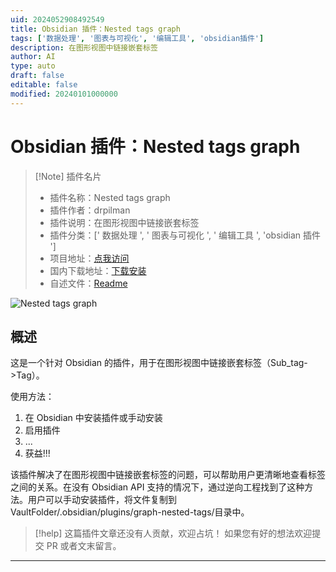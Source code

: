 ```yaml
---
uid: 2024052908492549
title: Obsidian 插件：Nested tags graph
tags: ['数据处理', '图表与可视化', '编辑工具', 'obsidian插件']
description: 在图形视图中链接嵌套标签
author: AI
type: auto
draft: false
editable: false
modified: 20240101000000
---
```


# Obsidian 插件：Nested tags graph

> [!Note] 插件名片
> - 插件名称：Nested tags graph
> - 插件作者：drpilman
> - 插件说明：在图形视图中链接嵌套标签
> - 插件分类：[' 数据处理 ', ' 图表与可视化 ', ' 编辑工具 ', 'obsidian 插件 ']
> - 项目地址：[点我访问](https://github.com/drPilman/obsidian-graph-nested-tags)
> - 国内下载地址：[下载安装](https://pkmer.cn/products/plugin/pluginMarket/?graph-nested-tags)
> - 自述文件：[Readme](https://ghproxy.net/https://raw.githubusercontent.com/drPilman/obsidian-graph-nested-tags/master/README.md)

![Nested tags graph](https://cdn.pkmer.cn/covers/graph-nested-tags.png!pkmer)

## 概述

这是一个针对 Obsidian 的插件，用于在图形视图中链接嵌套标签（Sub_tag->Tag）。

使用方法：

1. 在 Obsidian 中安装插件或手动安装
2. 启用插件
3. ...
4. 获益!!!

该插件解决了在图形视图中链接嵌套标签的问题，可以帮助用户更清晰地查看标签之间的关系。在没有 Obsidian API 支持的情况下，通过逆向工程找到了这种方法。用户可以手动安装插件，将文件复制到 VaultFolder/.obsidian/plugins/graph-nested-tags/目录中。

> [!help]
> 这篇插件文章还没有人贡献，欢迎占坑！
> 如果您有好的想法欢迎提交 PR 或者文末留言。

---



